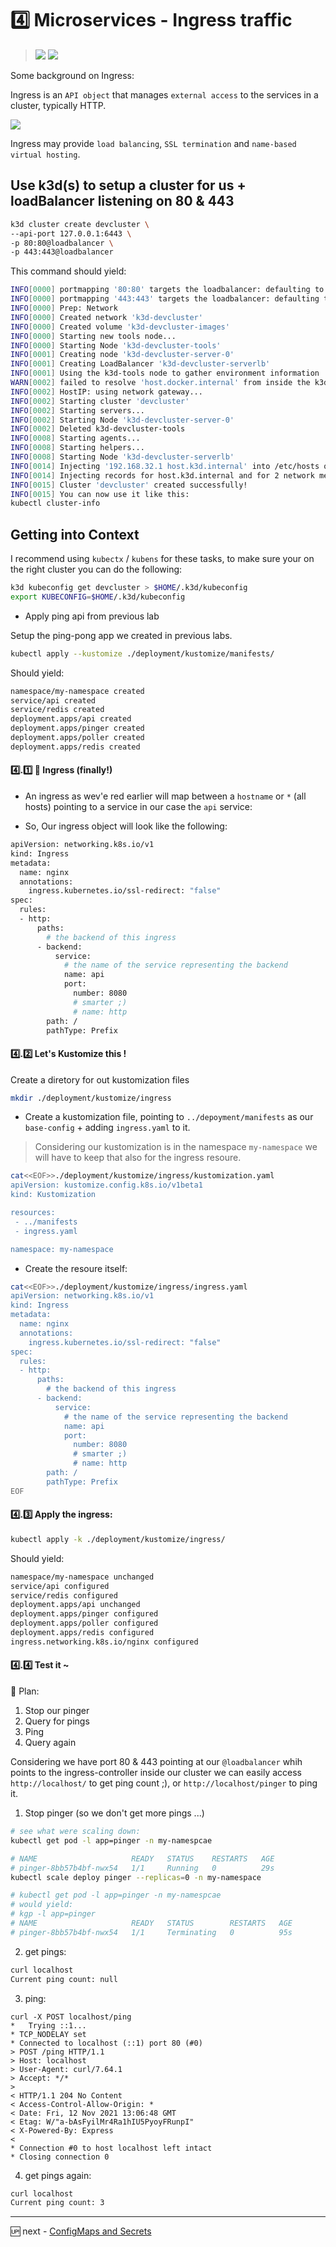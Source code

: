 # 4️⃣ Microservices - Ingress traffic

> ![](https://raw.githubusercontent.com/kubernetes/community/1ef48631b89141e8b614002b4bdce6560df31958/icons/svg/resources/labeled/ing.svg)
![](https://raw.githubusercontent.com/kubernetes/community/1ef48631b89141e8b614002b4bdce6560df31958/icons/svg/resources/labeled/svc.svg)


Some background on Ingress:

Ingress is an `API object` that manages `external access` to the services in a cluster, typically HTTP.

![](https://kroki.io/mermaid/svg/eNqNkT1PwzAQhvf-ipOygBRXIXwIOSgTCxIDgjHK4I9zatXYkZ0AQ388SWyaVixdfPbr9x7fnTvP-h28vlcbAGE02uGqibG9Jlt4sZ3HEMgns6xDCU_c12Ack8CZYVaghy2pdXQ1yd3OsKQRUh-8G4fpCH40eAjov7TA5iPGxRtG3i11CDOGAf2avtxG50Tqnbxp3pxs_8nlUUYrl1ZYCM-ooDdMW1DaGJpJKfMweLdHmiml0p58azns6F3_kwtnnKdZURTVKWP_GBLhtnwQeH8RZLo7g6TWEmjNpBnn_JxSrpT44BH0N5Y8NZ_PE5mXci5ytcUfjM2fqrGEFKvNL14uraI=)

Ingress may provide `load balancing`, `SSL termination` and `name-based virtual hosting`.

## Use k3d(s) to setup a cluster for us + loadBalancer listening on 80 & 443

```sh
k3d cluster create devcluster \
--api-port 127.0.0.1:6443 \
-p 80:80@loadbalancer \
-p 443:443@loadbalancer
```

This command should yield:

```sh
INFO[0000] portmapping '80:80' targets the loadbalancer: defaulting to [servers:*:proxy agents:*:proxy] 
INFO[0000] portmapping '443:443' targets the loadbalancer: defaulting to [servers:*:proxy agents:*:proxy] 
INFO[0000] Prep: Network                                
INFO[0000] Created network 'k3d-devcluster'             
INFO[0000] Created volume 'k3d-devcluster-images'       
INFO[0000] Starting new tools node...                   
INFO[0000] Starting Node 'k3d-devcluster-tools'         
INFO[0001] Creating node 'k3d-devcluster-server-0'      
INFO[0001] Creating LoadBalancer 'k3d-devcluster-serverlb' 
INFO[0001] Using the k3d-tools node to gather environment information 
WARN[0002] failed to resolve 'host.docker.internal' from inside the k3d-tools node: Failed to read address for 'host.docker.internal' from command output 
INFO[0002] HostIP: using network gateway...             
INFO[0002] Starting cluster 'devcluster'                
INFO[0002] Starting servers...                          
INFO[0002] Starting Node 'k3d-devcluster-server-0'      
INFO[0002] Deleted k3d-devcluster-tools                 
INFO[0008] Starting agents...                           
INFO[0008] Starting helpers...                          
INFO[0008] Starting Node 'k3d-devcluster-serverlb'      
INFO[0014] Injecting '192.168.32.1 host.k3d.internal' into /etc/hosts of all nodes... 
INFO[0014] Injecting records for host.k3d.internal and for 2 network members into CoreDNS configmap... 
INFO[0015] Cluster 'devcluster' created successfully!   
INFO[0015] You can now use it like this:                
kubectl cluster-info
```

## Getting into Context

I recommend using `kubectx` / `kubens` for these tasks, to make sure your on the right cluster you can do the following:

```sh
k3d kubeconfig get devcluster > $HOME/.k3d/kubeconfig
export KUBECONFIG=$HOME/.k3d/kubeconfig
```

- Apply ping api from previous lab

Setup the ping-pong app we created in previous labs.

```sh
kubectl apply --kustomize ./deployment/kustomize/manifests/
```

Should yield:

```sh
namespace/my-namespace created
service/api created
service/redis created
deployment.apps/api created
deployment.apps/pinger created
deployment.apps/poller created
deployment.apps/redis created
```

#### 4️⃣.1️⃣ 🚀 Ingress (finally!)

- An ingress as wev'e red earlier will map between a `hostname` or `*` (all hosts) pointing to a service in our case the `api` service:

- So, Our ingress object will look like the following:

```sh
apiVersion: networking.k8s.io/v1
kind: Ingress
metadata:
  name: nginx
  annotations:
    ingress.kubernetes.io/ssl-redirect: "false"
spec:
  rules:
  - http:
      paths:
        # the backend of this ingress
      - backend:
          service:
            # the name of the service representing the backend
            name: api
            port:
              number: 8080
              # smarter ;)
              # name: http
        path: /
        pathType: Prefix
```

#### 4️⃣.2️⃣ Let's Kustomize this !

Create a diretory for out kustomization files

```sh
mkdir ./deployment/kustomize/ingress
```

- Create a kustomization file, pointing to `../depoyment/manifests` as our `base-config` + adding `ingress.yaml` to it.
> Considering our kustomization is in the namespace `my-namespace` we will have to keep that also for the ingress resoure.

```sh
cat<<EOF>>./deployment/kustomize/ingress/kustomization.yaml
apiVersion: kustomize.config.k8s.io/v1beta1
kind: Kustomization

resources:
 - ../manifests
 - ingress.yaml

namespace: my-namespace
```

- Create the resoure itself:

```sh
cat<<EOF>>./deployment/kustomize/ingress/ingress.yaml
apiVersion: networking.k8s.io/v1
kind: Ingress
metadata:
  name: nginx
  annotations:
    ingress.kubernetes.io/ssl-redirect: "false"
spec:
  rules:
  - http:
      paths:
        # the backend of this ingress
      - backend:
          service:
            # the name of the service representing the backend
            name: api
            port:
              number: 8080
              # smarter ;)
              # name: http
        path: /
        pathType: Prefix
EOF
```

#### 4️⃣.3️⃣ Apply the ingress:

```sh
kubectl apply -k ./deployment/kustomize/ingress/ 
```

Should yield:

```sh
namespace/my-namespace unchanged
service/api configured
service/redis configured
deployment.apps/api unchanged
deployment.apps/pinger configured
deployment.apps/poller configured
deployment.apps/redis configured
ingress.networking.k8s.io/nginx configured
```

#### 4️⃣.4️⃣ Test it ~

🧪 Plan:

1. Stop our pinger
2. Query for pings
3. Ping
4. Query again

Considering we have port 80 & 443 pointing at our `@loadbalancer` whih points to the ingress-controller inside our cluster we can easily access `http://localhost/` to get ping count ;), or `http://localhost/pinger` to ping it.


1. Stop pinger (so we don't get more pings ...)

  ```sh
  # see what were scaling down:
  kubectl get pod -l app=pinger -n my-namespcae

  # NAME                     READY   STATUS    RESTARTS   AGE
  # pinger-8bb57b4bf-nwx54   1/1     Running   0          29s
  kubectl scale deploy pinger --replicas=0 -n my-namespace

  # kubectl get pod -l app=pinger -n my-namespcae 
  # would yield:
  # kgp -l app=pinger
  # NAME                     READY   STATUS        RESTARTS   AGE
  # pinger-8bb57b4bf-nwx54   1/1     Terminating   0          95s

  ```

2. get pings:

  ```sh
  curl localhost
  Current ping count: null
  ```

3. ping:

  ```
  curl -X POST localhost/ping
  *   Trying ::1...
  * TCP_NODELAY set
  * Connected to localhost (::1) port 80 (#0)
  > POST /ping HTTP/1.1
  > Host: localhost
  > User-Agent: curl/7.64.1
  > Accept: */*
  > 
  < HTTP/1.1 204 No Content
  < Access-Control-Allow-Origin: *
  < Date: Fri, 12 Nov 2021 13:06:48 GMT
  < Etag: W/"a-bAsFyilMr4Ra1hIU5PyoyFRunpI"
  < X-Powered-By: Express
  < 
  * Connection #0 to host localhost left intact
  * Closing connection 0
  ```

4. get pings again:

  ```sh
  curl localhost
  Current ping count: 3
  ```

---
🆙 next - [ConfigMaps and Secrets](04-02-configs.md) 


